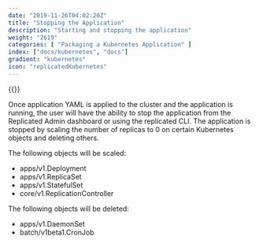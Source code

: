 ```yaml
---
date: "2019-11-26T04:02:20Z"
title: "Stopping the Application"
description: "Starting and stopping the application"
weight: "2619"
categories: [ "Packaging a Kubernetes Application" ]
index: ["docs/kubernetes", "docs"]
gradient: "kubernetes"
icon: "replicatedKubernetes"
---
```


{{<legacynotice>}}

Once application YAML is applied to the cluster and the application is running, the user will have the ability to stop the application from the Replicated Admin dashboard or using the replicated CLI.  The application is stopped by scaling the number of replicas to 0 on certain Kubernetes objects and deleting others.

The following objects will be scaled:

 - apps/v1.Deployment
 - apps/v1.ReplicaSet
 - apps/v1.StatefulSet
 - core/v1.ReplicationController

 The following objects will be deleted:

 - apps/v1.DaemonSet
 - batch/v1beta1.CronJob
